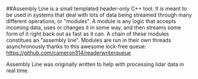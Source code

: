 ##Assembly Line is a small templated header-only C++ tool.
It is meant to be used in systems that deal with lots of data being streamed through many different operations, or "modules".
A module is any logic that accepts incoming data, uses or changes it in some way, and then streams some form of it right back out as fast as it can.
A chain of these modules constitues an "assembly line".
Modules are run in their own threads asynchronously thanks to this awesome lock-free queue: https://github.com/cameron314/readerwriterqueue

Assembly Line was originally written to help with processing lidar data in real time.